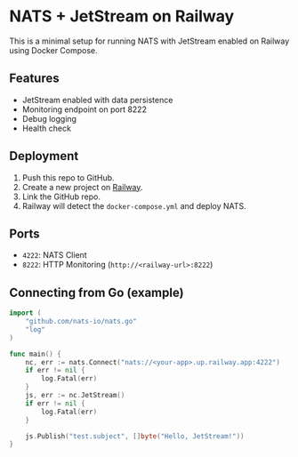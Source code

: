 # NATS + JetStream on Railway

This is a minimal setup for running NATS with JetStream enabled on Railway using Docker Compose.

## Features

- JetStream enabled with data persistence
- Monitoring endpoint on port 8222
- Debug logging
- Health check

## Deployment

1. Push this repo to GitHub.
2. Create a new project on [Railway](https://railway.app).
3. Link the GitHub repo.
4. Railway will detect the `docker-compose.yml` and deploy NATS.

## Ports

- `4222`: NATS Client
- `8222`: HTTP Monitoring (`http://<railway-url>:8222`)

## Connecting from Go (example)

```go
import (
	"github.com/nats-io/nats.go"
	"log"
)

func main() {
	nc, err := nats.Connect("nats://<your-app>.up.railway.app:4222")
	if err != nil {
		log.Fatal(err)
	}
	js, err := nc.JetStream()
	if err != nil {
		log.Fatal(err)
	}

	js.Publish("test.subject", []byte("Hello, JetStream!"))
}
